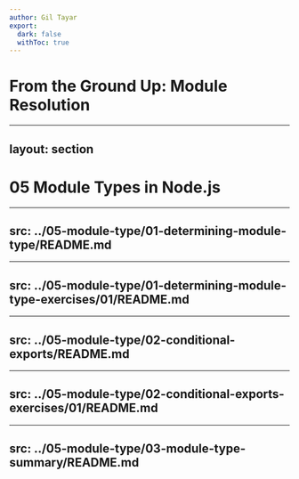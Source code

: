 ```yaml
---
author: Gil Tayar
export:
  dark: false
  withToc: true
---
```

# From the Ground Up: Module Resolution

---
layout: section
---
# 05 Module Types in Node.js

---
src: ../05-module-type/01-determining-module-type/README.md
---

---
src: ../05-module-type/01-determining-module-type-exercises/01/README.md
---

---
src: ../05-module-type/02-conditional-exports/README.md
---

---
src: ../05-module-type/02-conditional-exports-exercises/01/README.md
---

---
src: ../05-module-type/03-module-type-summary/README.md
---
